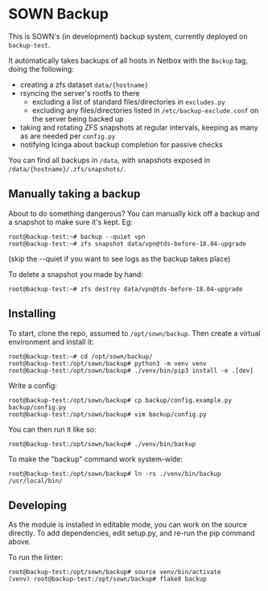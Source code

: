 # SOWN Backup

This is SOWN's (in development) backup system, currently deployed on `backup-test`.

It automatically takes backups of all hosts in Netbox with the `Backup` tag, doing the following:
- creating a zfs dataset `data/{hostname}`
- rsyncing the server's rootfs to there
  - excluding a list of standard files/directories in `excludes.py`
  - excluding any files/directories listed in `/etc/backup-exclude.conf` on the server being backed up
- taking and rotating ZFS snapshots at regular intervals, keeping as many as are needed per `config.py`
- notifying Icinga about backup completion for passive checks

You can find all backups in `/data`, with snapshots exposed in `/data/{hostname}/.zfs/snapshots/`.

## Manually taking a backup
About to do something dangerous? You can manually kick off a backup and a snapshot to make sure it's kept. Eg:
```console
root@backup-test:~# backup --quiet vpn
root@backup-test:~# zfs snapshot data/vpn@tds-before-18.04-upgrade
```
(skip the --quiet if you want to see logs as the backup takes place)

To delete a snapshot you made by hand:
```console
root@backup-test:~# zfs destroy data/vpn@tds-before-18.04-upgrade
```

## Installing
To start, clone the repo, assumed to `/opt/sown/backup`. Then create a virtual environment and install it:
```console
root@backup-test:~# cd /opt/sown/backup/
root@backup-test:/opt/sown/backup# python3 -m venv venv
root@backup-test:/opt/sown/backup# ./venv/bin/pip3 install -e .[dev]
```

Write a config:
```console
root@backup-test:/opt/sown/backup# cp backup/config.example.py backup/config.py
root@backup-test:/opt/sown/backup# vim backup/config.py 
```

You can then run it like so:
```console
root@backup-test:/opt/sown/backup# ./venv/bin/backup 
```

To make the "backup" command work system-wide:
```console
root@backup-test:/opt/sown/backup# ln -rs ./venv/bin/backup /usr/local/bin/
```

## Developing
As the module is installed in editable mode, you can work on the source directly. To add dependencies, edit setup.py, and re-run the pip command above.

To run the linter:
```console
root@backup-test:/opt/sown/backup# source venv/bin/activate
(venv) root@backup-test:/opt/sown/backup# flake8 backup
```
